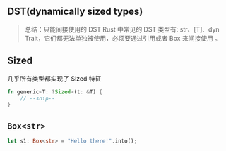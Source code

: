 ## DST(dynamically sized types)

> 总结：只能间接使用的 DST
> Rust 中常见的 DST 类型有: str、[T]、dyn Trait，它们都无法单独被使用，必须要通过引用或者 Box 来间接使用 。

## Sized

几乎所有类型都实现了 Sized 特征

```rs
fn generic<T: ?Sized>(t: &T) {
    // --snip--
}
```

## `Box<str>`

```rs
let s1: Box<str> = "Hello there!".into();
```